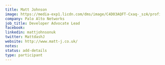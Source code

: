 ```yaml
---
title: Matt Johnson
image: https://media-exp1.licdn.com/dms/image/C4D03AQFT-Cxaq-_szA/profile-displayphoto-shrink_400_400/0/1633626956060?e=1649289600&v=beta&t=yb8emMEMKFRlLuFOQwEvUuy8JJj8raexKyvMG-c-3lA
company: Palo Alto Networks
job_title: Developer Advocate Lead
facebook:
linkedin: mattjohnsonuk
twitter: MattdashJ
website: http://www.matt-j.co.uk/
notes:
status: add-details
type: participant
---
```


<!-- put more details about participant here -->
